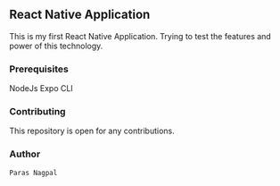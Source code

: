 ## React Native Application

This is my first React Native Application. Trying to test the features and power of this technology.

### Prerequisites

 NodeJs
 Expo CLI

### Contributing

This repository is open for any contributions.

### Author

 `Paras Nagpal`

